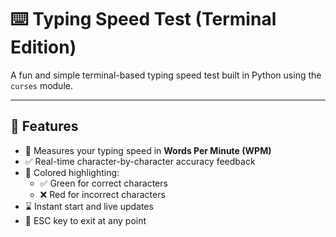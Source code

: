# ⌨️ Typing Speed Test (Terminal Edition)

A fun and simple terminal-based typing speed test built in Python using the `curses` module.

---

## 🚀 Features

- 🧠 Measures your typing speed in **Words Per Minute (WPM)**
- ✅ Real-time character-by-character accuracy feedback
- 🎨 Colored highlighting:
  - ✅ Green for correct characters
  - ❌ Red for incorrect characters
- ⌛ Instant start and live updates
- 🛑 ESC key to exit at any point
